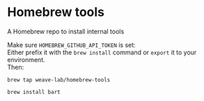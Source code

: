# Homebrew tools

A Homebrew repo to install internal tools

Make sure `HOMEBREW_GITHUB_API_TOKEN` is set:  
Either prefix it with the `brew install` command or `export` it to your environment.  
Then:

```
brew tap weave-lab/homebrew-tools
  
brew install bart
```
